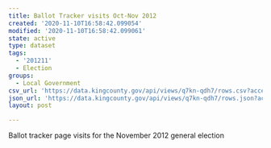 ```yaml
---
title: Ballot Tracker visits Oct-Nov 2012
created: '2020-11-10T16:58:42.099054'
modified: '2020-11-10T16:58:42.099061'
state: active
type: dataset
tags:
  - '201211'
  - Election
groups:
  - Local Government
csv_url: 'https://data.kingcounty.gov/api/views/q7kn-qdh7/rows.csv?accessType=DOWNLOAD'
json_url: 'https://data.kingcounty.gov/api/views/q7kn-qdh7/rows.json?accessType=DOWNLOAD'
layout: post

---
```

Ballot tracker page visits for the November 2012 general election
